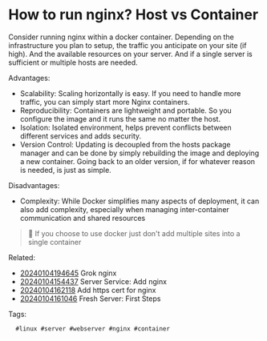 # How to run nginx? Host vs Container

Consider running nginx within a docker container. Depending on the
infrastructure you plan to setup, the traffic you anticipate on your site (if
high). And the available resources on your server. And if a single server is
sufficient or multiple hosts are needed.

Advantages:
* Scalability: Scaling horizontally is easy. If you need to handle more
  traffic, you can simply start more Nginx containers.
* Reproducibility: Containers are lightweight and portable. So you configure
  the image and it runs the same no matter the host.
* Isolation: Isolated environment, helps prevent conflicts between different
  services and adds security.
* Version Control: Updating is decoupled from the hosts package manager and can
  be done by simply rebuilding the image and deploying a new container. Going
  back to an older version, if for whatever reason is needed, is just as simple.

Disadvantages:
* Complexity: While Docker simplifies many aspects of deployment, it can also
  add complexity, especially when managing inter-container communication and
  shared resources 

> 🧐 If you choose to use docker just don't add multiple sites into a single
> container

Related:

* [20240104194645](/20240104194645/) Grok nginx
* [20240104154437](/20240104154437/) Server Service: Add nginx
* [20240104162118](/20240104162118/) Add https cert for nginx
* [20240104161046](/20240104161046/) Fresh Server: First Steps

Tags:

      #linux #server #webserver #nginx #container
